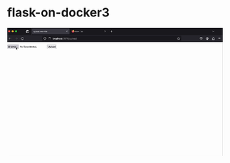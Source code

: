 # flask-on-docker3

![alt text](https://github.com/Bazzer218/flask-on-docker3/blob/master/video2.gif)
